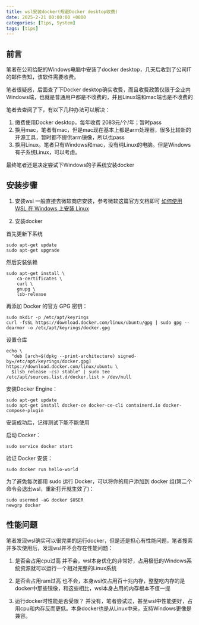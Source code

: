 ```yaml
---
title: wsl安装docker(规避Docker desktop收费)
date: 2025-2-21 00:00:00 +0800
categories: [Tips, System]
tags: [tips]
---
```


## 前言

笔者在公司给配的Windows电脑中安装了docker desktop，几天后收到了公司IT的邮件告知，该软件需要收费。

笔者很疑惑，后面查了下Docker desktop确实收费，而且收费政策仅限于企业内Windows端，也就是普通用户都是不收费的，并且Linux端和mac端也是不收费的

笔者去查阅了下，有以下几种办法可以解决：

1. 缴费使用Docker desktop，每年收费	2083元/个/年；暂时pass
2. 换用mac，笔者有mac，但是mac现在基本上都是arm处理器，很多比较新的开源工具，暂时都不提供arm镜像，所以也pass
3. 换用Linux。笔者只有Windows和mac，没有纯Linux的电脑。但是Windows有子系统Linux，可以考虑。

最终笔者还是决定尝试下Windows的子系统安装docker

## 安装步骤

1. 安装wsl
一般直接去微软商店安装，参考微软这篇官方文档即可
[如何使用 WSL 在 Windows 上安装 Linux](https://learn.microsoft.com/zh-cn/windows/wsl/install)

2. 安装docker

首先更新下系统
```
sudo apt-get update
sudo apt-get upgrade
```

然后安装依赖
```
sudo apt-get install \
    ca-certificates \
    curl \
    gnupg \
    lsb-release
```

再添加 Docker 的官方 GPG 密钥：
```
sudo mkdir -p /etc/apt/keyrings
curl -fsSL https://download.docker.com/linux/ubuntu/gpg | sudo gpg --dearmor -o /etc/apt/keyrings/docker.gpg
```

设置仓库
```
echo \
  "deb [arch=$(dpkg --print-architecture) signed-by=/etc/apt/keyrings/docker.gpg] https://download.docker.com/linux/ubuntu \
  $(lsb_release -cs) stable" | sudo tee /etc/apt/sources.list.d/docker.list > /dev/null
```

安装Docker Engine：
```
sudo apt-get update
sudo apt-get install docker-ce docker-ce-cli containerd.io docker-compose-plugin
```

安装成功后，记得测试下能不能使用

启动 Docker：
```
sudo service docker start
```

验证 Docker 安装：
```
sudo docker run hello-world
```

为了避免每次都用 sudo 运行 Docker，可以将你的用户添加到 docker 组(第二个命令会退出wsl，重新打开就生效了)：
```
sudo usermod -aG docker $USER
newgrp docker
```

## 性能问题

笔者发现wsl确实可以很完美的运行docker，但是还是担心有性能问题，笔者搜索并多次使用后，发现wsl并不会存在性能问题：

1. 是否会占用cpu过高
并不会，wsl本身优化的非常好，占用极低的Windows系统资源就可以运行一个相对完整的Linux系统

2. 是否会占用ram过高
也不会，本身wsl仅占用百十兆内存，整整吃内存的是docker中那些镜像，和这些相比，wsl本身占用的内存根本不值一提

3. 运行docker时性能是否受限？
并没有，笔者尝试过，甚至wsl中性能更好，占用cpu和内存反而更低。本身docker也是从Linux中来，支持Windows更像是兼容。
